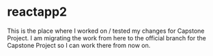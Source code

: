 # reactapp2

This is the place where I worked on / tested my changes for Capstone Project. I am migrating the work from here to the official branch for the Capstone Project so I can work there from now on.
